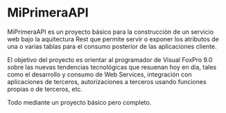 # MiPrimeraAPI

MiPrimeraAPI es un proyecto básico para la construcción de un servicio web bajo la aquitectura Rest que permite servir o exponer los atributos de una o varias tablas para el consumo posterior de las aplicaciones cliente.

El objetivo del proyecto es orientar al programador de Visual FoxPro 9.0 sobre las nuevas tendencias tecnológicas que resuenan hoy en dia, tales como el desarrollo y consumo de Web Services, integración con aplicaciones de terceros, autorizaciones a terceros usando funciones propias o de terceros, etc.

Todo mediante un proyecto básico pero completo.
